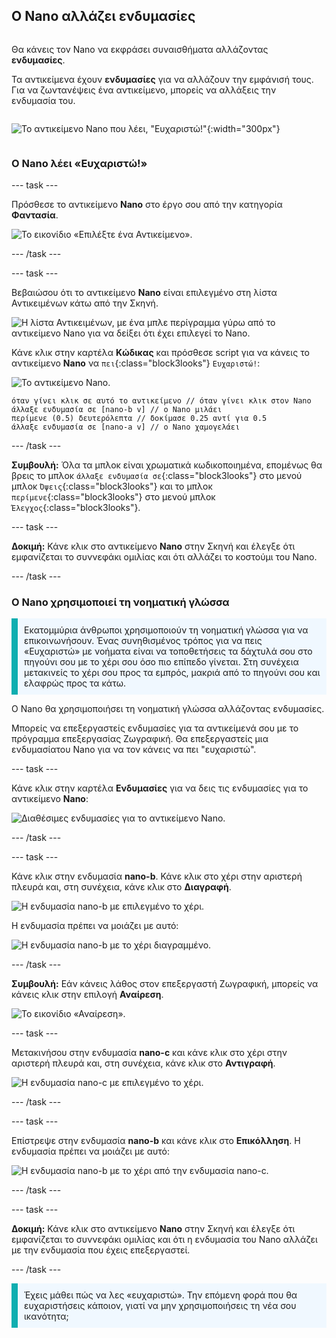 ## Ο Nano αλλάζει ενδυμασίες

<div style="display: flex; flex-wrap: wrap">
<div style="flex-basis: 200px; flex-grow: 1; margin-right: 15px;">

Θα κάνεις τον Nano να εκφράσει συναισθήματα αλλάζοντας **ενδυμασίες**.

Τα αντικείμενα έχουν **ενδυμασίες** για να αλλάζουν την εμφάνισή τους. Για να ζωντανέψεις ένα αντικείμενο, μπορείς να αλλάξεις την ενδυμασία του.

</div>
<div>

![Το αντικείμενο Nano που λέει, "Ευχαριστώ!"](images/nano-step-2.png){:width="300px"}

</div>
</div>

### Ο Nano λέει «Ευχαριστώ!»

--- task ---

Πρόσθεσε το αντικείμενο **Nano** στο έργο σου από την κατηγορία **Φαντασία**.

![Το εικονίδιο «Επιλέξτε ένα Αντικείμενο».](images/choose-sprite-menu.png)

--- /task ---

--- task ---

Βεβαιώσου ότι το αντικείμενο **Nano** είναι επιλεγμένο στη λίστα Αντικειμένων κάτω από την Σκηνή.

![Η λίστα Αντικειμένων, με ένα μπλε περίγραμμα γύρω από το αντικείμενο Nano για να δείξει ότι έχει επιλεγεί το Nano.](images/nano-selected.png)


Κάνε κλικ στην καρτέλα **Κώδικας** και πρόσθεσε script για να κάνεις το αντικείμενο **Nano** να `πει`{:class="block3looks"} `Ευχαριστώ!`:

![Το αντικείμενο Nano.](images/nano-sprite.png)

```blocks3
όταν γίνει κλικ σε αυτό το αντικείμενο // όταν γίνει κλικ στον Nano
άλλαξε ενδυμασία σε [nano-b v] // ο Nano μιλάει
περίμενε (0.5) δευτερόλεπτα // δοκίμασε 0.25 αντί για 0.5
άλλαξε ενδυμασία σε [nano-a v] // ο Nano χαμογελάει
```
--- /task ---

**Συμβουλή:** Όλα τα μπλοκ είναι χρωματικά κωδικοποιημένα, επομένως θα βρεις το μπλοκ `άλλαξε ενδυμασία σε`{:class="block3looks"} στο μενού μπλοκ `Όψεις`{:class="block3looks"} και το μπλοκ `περίμενε`{:class="block3looks"} στο μενού μπλοκ `Έλεγχος`{:class="block3looks"}.

--- task ---

**Δοκιμή:** Κάνε κλικ στο αντικείμενο **Nano** στην Σκηνή και έλεγξε ότι εμφανίζεται το συννεφάκι ομιλίας και ότι αλλάζει το κοστούμι του Nano.

--- /task ---

### Ο Nano χρησιμοποιεί τη νοηματική γλώσσα

<p style="border-left: solid; border-width:10px; border-color: #0faeb0; background-color: aliceblue; padding: 10px;">Εκατομμύρια άνθρωποι χρησιμοποιούν τη νοηματική γλώσσα για να επικοινωνήσουν. Ένας συνηθισμένος τρόπος για να πεις «Ευχαριστώ» με νοήματα είναι να τοποθετήσεις τα δάχτυλά σου στο πηγούνι σου με το χέρι σου όσο πιο επίπεδο γίνεται. Στη συνέχεια μετακινείς το χέρι σου προς τα εμπρός, μακριά από το πηγούνι σου και ελαφρώς προς τα κάτω. 
</p>

<!-- Add a video of someone signing -->

Ο Nano θα χρησιμοποιήσει τη νοηματική γλώσσα αλλάζοντας ενδυμασίες.

Μπορείς να επεξεργαστείς ενδυμασίες για τα αντικείμενά σου με το πρόγραμμα επεξεργασίας Ζωγραφική. Θα επεξεργαστείς μια ενδυμασίατου Nano για να τον κάνεις να πει "ευχαριστώ".

--- task ---

Κάνε κλικ στην καρτέλα **Ενδυμασίες** για να δεις τις ενδυμασίες για το αντικείμενο **Nano**:

![Διαθέσιμες ενδυμασίες για το αντικείμενο Nano.](images/nano-costumes.png)

--- /task ---

--- task ---

Κάνε κλικ στην ενδυμασία **nano-b**. Κάνε κλικ στο χέρι στην αριστερή πλευρά και, στη συνέχεια, κάνε κλικ στο **Διαγραφή**.

![Η ενδυμασία nano-b με επιλεγμένο το χέρι.](images/nano-arm-selected.png)

Η ενδυμασία πρέπει να μοιάζει με αυτό:

![Η ενδυμασία nano-b με το χέρι διαγραμμένο.](images/nano-arm-deleted.png)

--- /task ---

**Συμβουλή:** Εάν κάνεις λάθος στον επεξεργαστή Ζωγραφική, μπορείς να κάνεις κλικ στην επιλογή **Αναίρεση**.

![Το εικονίδιο «Αναίρεση».](images/nano-undo.png)

--- task ---

Μετακινήσου στην ενδυμασία **nano-c** και κάνε κλικ στο χέρι στην αριστερή πλευρά και, στη συνέχεια, κάνε κλικ στο **Αντιγραφή**.

![Η ενδυμασία nano-c με επιλεγμένο το χέρι.](images/nano-c-arm-selected.png)

--- /task ---

--- task ---

Επίστρεψε στην ενδυμασία **nano-b** και κάνε κλικ στο **Επικόλληση**. Η ενδυμασία πρέπει να μοιάζει με αυτό:

![Η ενδυμασία nano-b με το χέρι από την ενδυμασία nano-c.](images/nano-b-new-arm.png)

--- /task ---

--- task ---

**Δοκιμή:** Κάνε κλικ στο αντικείμενο **Nano** στην Σκηνή και έλεγξε ότι εμφανίζεται το συννεφάκι ομιλίας και ότι η ενδυμασία του Nano αλλάζει με την ενδυμασία που έχεις επεξεργαστεί.

--- /task ---

<p style="border-left: solid; border-width:10px; border-color: #0faeb0; background-color: aliceblue; padding: 10px;">Έχεις μάθει πώς να λες «ευχαριστώ». Την επόμενη φορά που θα ευχαριστήσεις κάποιον, γιατί να μην χρησιμοποιήσεις τη νέα σου ικανότητα;
</p>

